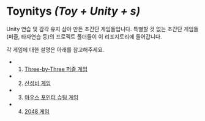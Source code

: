 # Toynitys *(Toy + Unity + s)*

Unity 연습 및 감각 유지 삼아 만든 초간단 게임들입니다. 특별할 것 없는 초간단 게임들(퍼즐, 타자연습 등)의 프로젝트 폴더들이 이 리포지토리에 들어갑니다.

각 게임에 대한 설명은 아래를 참고해주세요.

* 1. [Three-by-Three 퍼즐 게임](https://github.com/showmanlee/Toynitys/tree/master/ThreeByThreeMatching)
* 2. [산성비 게임](https://github.com/showmanlee/Toynitys/tree/master/RainGame)
* 3. [마우스 포인터 슈팅 게임](https://github.com/showmanlee/Toynitys/tree/master/shooterPlayground)
* 4. [2048 게임](https://github.com/showmanlee/Toynitys/tree/master/The2048Game)